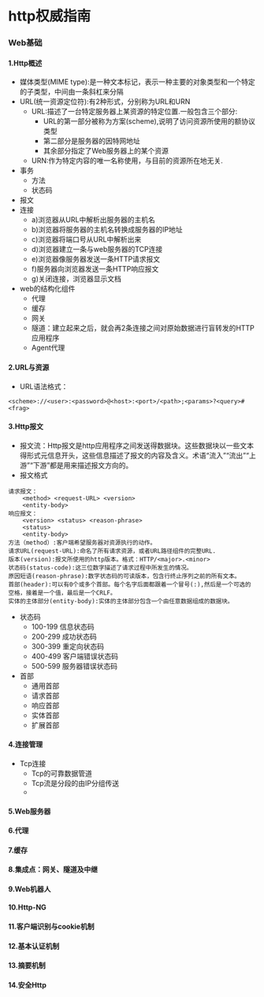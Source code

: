 # http权威指南
### Web基础
#### 1.Http概述
- 媒体类型(MIME type):是一种文本标记，表示一种主要的对象类型和一个特定的子类型，中间由一条斜杠来分隔
- URL(统一资源定位符):有2种形式，分别称为URL和URN
    - URL:描述了一台特定服务器上某资源的特定位置.一般包含三个部分:
        - URL的第一部分被称为方案(scheme),说明了访问资源所使用的额协议类型
        - 第二部分是服务器的因特网地址
        - 其余部分指定了Web服务器上的某个资源
    - URN:作为特定内容的唯一名称使用，与目前的资源所在地无关.
- 事务
    - 方法
    - 状态码
- 报文
- 连接
    - a)浏览器从URL中解析出服务器的主机名
    - b)浏览器将服务器的主机名转换成服务器的IP地址
    - c)浏览器将端口号从URL中解析出来
    - d)浏览器建立一条与web服务器的TCP连接
    - e)浏览器像服务器发送一条HTTP请求报文
    - f)服务器向浏览器发送一条HTTP响应报文
    - g)关闭连接，浏览器显示文档
- web的结构化组件
    - 代理
    - 缓存
    - 网关
    - 隧道：建立起来之后，就会再2条连接之间对原始数据进行盲转发的HTTP应用程序
    - Agent代理
    

#### 2.URL与资源
- URL语法格式： 
~~~~
<scheme>://<user>:<password>@<host>:<port>/<path>;<params>?<query>#<frag>
~~~~



#### 3.Http报文
- 报文流：Http报文是http应用程序之间发送得数据块。这些数据块以一些文本得形式元信息开头，这些信息描述了报文的内容及含义。术语“流入”“流出”“上游”“下游”都是用来描述报文方向的。
- 报文格式
~~~~
请求报文：
    <method> <request-URL> <version>
    <entity-body>
响应报文：
    <version> <status> <reason-phrase>
    <status>
    <entity-body>
方法（method）:客户端希望服务器对资源执行的动作。
请求URL(request-URL):命名了所有请求资源，或者URL路径组件的完整URL.
版本(version):报文所使用的http版本。格式：HTTP/<major>.<minor>
状态码(status-code):这三位数字描述了请求过程中所发生的情况。
原因短语(reason-phrase):数字状态码的可读版本，包含行终止序列之前的所有文本。
首部(header):可以有0个或多个首部。每个名字后面都跟着一个冒号(:),然后是一个可选的空格，接着是一个值，最后是一个CRLF。
实体的主体部分(entity-body):实体的主体部分包含一个由任意数据组成的数据块。
~~~~
- 状态码
    - 100-199 信息状态码
    - 200-299 成功状态码
    - 300-399 重定向状态码
    - 400-499 客户端错误状态码
    - 500-599 服务器错误状态码
- 首部
    - 通用首部
    - 请求首部
    - 响应首部
    - 实体首部
    - 扩展首部
    
    
    
#### 4.连接管理
- Tcp连接
    - Tcp的可靠数据管道
    - Tcp流是分段的由IP分组传送
    - 
    
#### 5.Web服务器
#### 6.代理
#### 7.缓存
#### 8.集成点：网关、隧道及中继
#### 9.Web机器人
#### 10.Http-NG
#### 11.客户端识别与cookie机制
#### 12.基本认证机制
#### 13.摘要机制
#### 14.安全Http
